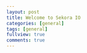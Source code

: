 ```yaml
---
layout: post
title: Welcome to Sekora IO
categories: [general]
tags: [general]
fullview: true
comments: true
---
```


